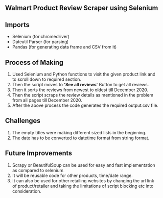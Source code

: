 <h2>Walmart Product Review Scraper using Selenium</h2>

## Imports
- Selenium (for chromedriver)
- Dateutil Parser (for parsing)
- Pandas (for generating data frame and CSV from it)


## Process of Making

1. Used Selenium and Python functions to visit the given product link and to scroll down to required section.
2. Then the script moves to  **'See all reviews'** Button to get all reviews.
3. Then it sorts the reviews from newest to oldest till December 2020.
4. Then the script scraps the review details as mentioned in the problem from all pages till December 2020.
5. After the above process the code generates the required output.csv file.

## Challenges
1. The empty titles were making different sized lists in the beginning.
2. The date has to be converted to datetime format from string format.

## Future Improvements
1. Scrapy or BeautifulSoup can be used for easy and fast implementation as compared to selenium.
2. It will be reusable code for other products, time/date range.
3. It can also be used for other retailing websites by changing the url link of product/retailer and taking the limitations of script blocking etc into consideration.

